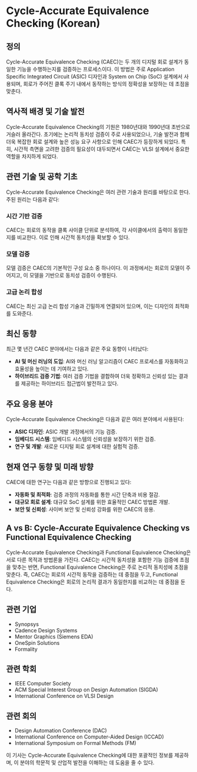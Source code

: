 # Cycle-Accurate Equivalence Checking (Korean)

## 정의
Cycle-Accurate Equivalence Checking (CAEC)는 두 개의 디지털 회로 설계가 동일한 기능을 수행하는지를 검증하는 프로세스이다. 이 방법은 주로 Application Specific Integrated Circuit (ASIC) 디자인과 System on Chip (SoC) 설계에서 사용되며, 회로가 주어진 클록 주기 내에서 동작하는 방식의 정확성을 보장하는 데 초점을 맞춘다.

## 역사적 배경 및 기술 발전
Cycle-Accurate Equivalence Checking의 기원은 1980년대와 1990년대 초반으로 거슬러 올라간다. 초기에는 논리적 동치성 검증이 주로 사용되었으나, 기술 발전과 함께 더욱 복잡한 회로 설계와 높은 성능 요구 사항으로 인해 CAEC가 등장하게 되었다. 특히, 시간적 측면을 고려한 검증의 필요성이 대두되면서 CAEC는 VLSI 설계에서 중요한 역할을 차지하게 되었다.

## 관련 기술 및 공학 기초
Cycle-Accurate Equivalence Checking은 여러 관련 기술과 원리를 바탕으로 한다. 주된 원리는 다음과 같다:

### 시간 기반 검증
CAEC는 회로의 동작을 클록 사이클 단위로 분석하여, 각 사이클에서의 출력이 동일한지를 비교한다. 이로 인해 시간적 동치성을 확보할 수 있다.

### 모델 검증
모델 검증은 CAEC의 기본적인 구성 요소 중 하나이다. 이 과정에서는 회로의 모델이 주어지고, 이 모델을 기반으로 동치성 검증이 수행된다.

### 고급 논리 합성
CAEC는 최신 고급 논리 합성 기술과 긴밀하게 연결되어 있으며, 이는 디자인의 최적화를 도와준다.

## 최신 동향
최근 몇 년간 CAEC 분야에서는 다음과 같은 주요 동향이 나타났다:

- **AI 및 머신 러닝의 도입**: AI와 머신 러닝 알고리즘이 CAEC 프로세스를 자동화하고 효율성을 높이는 데 기여하고 있다.
- **하이브리드 검증 기법**: 여러 검증 기법을 결합하여 더욱 정확하고 신뢰성 있는 결과를 제공하는 하이브리드 접근법이 발전하고 있다.

## 주요 응용 분야
Cycle-Accurate Equivalence Checking은 다음과 같은 여러 분야에서 사용된다:

- **ASIC 디자인**: ASIC 개발 과정에서의 기능 검증.
- **임베디드 시스템**: 임베디드 시스템의 신뢰성을 보장하기 위한 검증.
- **연구 및 개발**: 새로운 디지털 회로 설계에 대한 실험적 검증.

## 현재 연구 동향 및 미래 방향
CAEC에 대한 연구는 다음과 같은 방향으로 진행되고 있다:

- **자동화 및 최적화**: 검증 과정의 자동화를 통한 시간 단축과 비용 절감.
- **대규모 회로 설계**: 대규모 SoC 설계를 위한 효율적인 CAEC 방법론 개발.
- **보안 및 신뢰성**: 사이버 보안 및 신뢰성 강화를 위한 CAEC의 응용.

## A vs B: Cycle-Accurate Equivalence Checking vs Functional Equivalence Checking
Cycle-Accurate Equivalence Checking과 Functional Equivalence Checking은 서로 다른 목적과 방법론을 가진다. CAEC는 시간적 동치성을 포함한 기능 검증에 초점을 맞추는 반면, Functional Equivalence Checking은 주로 논리적 동치성에 초점을 맞춘다. 즉, CAEC는 회로의 시간적 동작을 검증하는 데 중점을 두고, Functional Equivalence Checking은 회로의 논리적 결과가 동일한지를 비교하는 데 중점을 둔다.

## 관련 기업
- Synopsys
- Cadence Design Systems
- Mentor Graphics (Siemens EDA)
- OneSpin Solutions
- Formality

## 관련 학회
- IEEE Computer Society
- ACM Special Interest Group on Design Automation (SIGDA)
- International Conference on VLSI Design

## 관련 회의
- Design Automation Conference (DAC)
- International Conference on Computer-Aided Design (ICCAD)
- International Symposium on Formal Methods (FM)

이 기사는 Cycle-Accurate Equivalence Checking에 대한 포괄적인 정보를 제공하며, 이 분야의 학문적 및 산업적 발전을 이해하는 데 도움을 줄 수 있다.